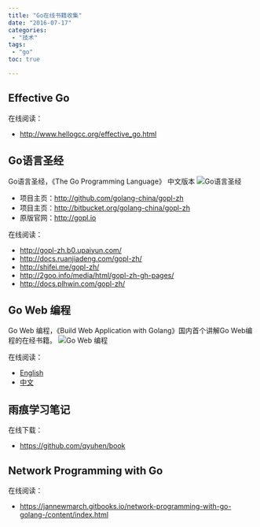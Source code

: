 ```yaml
---
title: "Go在线书籍收集"
date: "2016-07-17"
categories:
 - "技术"
tags:
 - "go"
toc: true

---
```


## Effective Go

在线阅读：

- <http://www.hellogcc.org/effective_go.html>

## Go语言圣经

Go语言圣经，《The Go Programming Language》 中文版本
![Go语言圣经](http://gopl-zh.b0.upaiyun.com/cover_middle.jpg)

- 项目主页：<http://github.com/golang-china/gopl-zh>
- 项目主页：<http://bitbucket.org/golang-china/gopl-zh>
- 原版官网：<http://gopl.io>

在线阅读：

- <http://gopl-zh.b0.upaiyun.com/>
- <http://docs.ruanjiadeng.com/gopl-zh/>
- <http://shifei.me/gopl-zh/>
- <http://2goo.info/media/html/gopl-zh-gh-pages/>
- <http://docs.plhwin.com/gopl-zh/>

## Go Web 编程

Go Web 编程，《Build Web Application with Golang》国内首个讲解Go Web编程的在经书籍。
![Go Web 编程](https://github.com/astaxie/build-web-application-with-golang/blob/master/cover.jpg?raw=true)

在线阅读：

- [English](https://github.com/astaxie/build-web-application-with-golang/tree/master/en)
- [中文](https://github.com/astaxie/build-web-application-with-golang/tree/master/zh)

## 雨痕学习笔记

在线下载：

- <https://github.com/qyuhen/book>

## Network Programming with Go

在线阅读：

- <https://jannewmarch.gitbooks.io/network-programming-with-go-golang-/content/index.html>